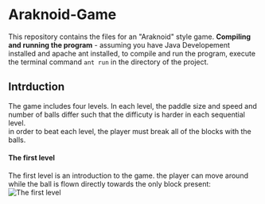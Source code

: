 # Araknoid-Game
This repository contains the files for an "Araknoid" style game.
**Compiling and running the program** - assuming you have Java Developement installed and apache ant installed, to compile and run the program, execute the terminal command `ant run` in the directory of the project.  

## Intrduction  
The game includes four levels. In each level, the paddle size and speed and number of balls differ such that the difficuty is harder in each sequential level.  
in order to beat each level, the player must break all of the blocks with the balls.

#### The first level
The first level is an introduction to the game. the player can move around while the ball is flown directly towards the only block present:
![The first level](/Araknoid-Game/first_level.png)
